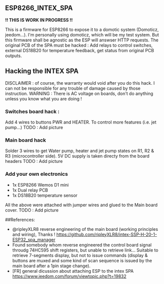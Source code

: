 ## ESP8266_INTEX_SPA

**!! THIS IS WORK IN PROGRESS !!**

This is a firmware for ESP8266 to expose it to a domotic system (Domoticz, jeedom...).
I'm personally using domoticz, which will be my test system. But this firmware shall be agnostic as the ESP will answser HTTP requests.
The original PCB of the SPA must be hacked : Add relays to control switches, external DS18B20 for temperature feedback, get status from original PCB outputs.

## Hacking the INTEX SPA
DISCLAIMER : of course, the warranty would void after you do this hack. 
I can not be responsible for any trouble of damage caused by those instruction.
WARNING : There is AC voltage on boards, don't do anything unless you know what you are doing !

### Switches board hack :
Add 4 wires to buttons PWR and HEATER. To control more features (i.e. jet pump...) 
TODO : Add picture

### Main board hack
Solder 3 wires to get Water pump, heater and jet pump states on R1, R2 & R3 (microcontroller side).
5V DC supply is taken directy from the board headers
TODO : Add picture

### Add your own electronics
- 1x ESP8266 Wemos D1 mini
- 1x Dual relay PCB
- 1x DS18B20 temperature sensor

All the above were attached with jumper wires and glued to the Main board cover.
TODO : Add picture


##References:
- @ripleyXLR8 reverse engineering of the main board (working principles and wiring), Thanks !
https://github.com/ripleyXLR8/intex-SSP-H-20-1-ESP32_spa_manager
- Found somebody whom reverse engineered the control board signal throudg 74HC595 shift registers, but unable to retrieve link...
Suitable to retrieve 7-segments display, but not to issue commands (display & buttons are muxed and some kind of scan sequence is issued by the main board after a 1pin stage change).
- [FR] general dicussion about attaching ESP to the intex SPA
https://www.jeedom.com/forum/viewtopic.php?t=19832
